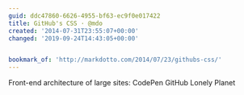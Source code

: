 ```yaml
---
guid: ddc47860-6626-4955-bf63-ec9f0e017422
title: GitHub's CSS · @mdo
created: '2014-07-31T23:55:07+00:00'
changed: '2019-09-24T14:43:05+00:00'


bookmark_of: 'http://markdotto.com/2014/07/23/githubs-css/'
---
```



Front-end architecture of large sites:  CodePen   GitHub   Lonely Planet

